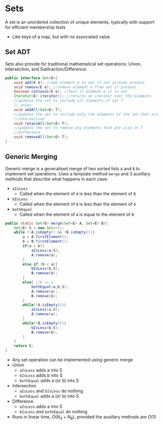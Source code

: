 # Sets

A set is an unordered collection of unique elements, typically with support for efficient membership tests

- Like keys of a map, but with no associated value

## Set ADT

Sets also provide for traditional mathematical set operations: Union, Intersection, and Subtraction/Difference.

```java
public interface Set<E>{
    void add(E e); //add element e to set if not already present
    void remove(E e); //remove element e from set if present
    boolean contains(E e); //test if element e is in set
    Iterator<E> iterator(); //returns an iterator over the elements
    //updates the set to include all elements of set T
    // union
    void addAll(Set<E> T);
    //updates the set to include only the elements of the set that are also in T
    //intersection
    void retainAll(Set<E> T);
    //updates the set to remove any elements that are also in T
    //difference
    void removeAll(Set<E> T);
}
```

## Generic Merging

Generic merge is a generalised merge of two sorted lists `A` and `B` to implement set operations. Uses a template method `merge` and 3 auxillary methods that describe what happens in each case:

- `aIsLess`
  - Called when the element of `A` is less than the element of `B`
- `bIsLess`
  - Called when the element of `B` is less than the element of `A`
- `bothEqual`
  - Called when the element of `A` is equal to the element of `B`

```java
public static Set<E> merge(Set<E> A, Set<E> B){
    Set<E> S = new Set<>();
    while (!A.isEmpty() && !B.isEmpty()){
        a = A.firstElement();
        b = B.firstElement();
        if(a < b){
            aIsLess(a,S);
            A.remove(a);
        }
        else if (b < a){
            bIsLess(b,S);
            B.remove(b);
        }
        else{ //b == a
            bothEqual(a,b,S);
            A.remove(a);
            B.remove(b);
        }
        while(!A.isEmpty()){
            aIsLess(a,S);
            A.remove(a);
        }
        while(!B.isEmpty()){
            bIsLess(b,S);
            B.remove(b);
        }
    }
    return S;
}
```

- Any set operation can be implemented using generic merge
- Union
  - `aIsLess` adds a into S
  - `bIsLess` adds b into S
  - `bothEqual` adds a (or b) into S
- Intersection
  - `aIsLess` and `bIsLess` do nothing
  - `bothEqual` adds a (or b) into S
- Difference
  - `aIsLess` adds a into S
  - `bIsLess` and `bothEqual` do nothing
- Runs in linear time, $O(N_A + N_B)$, provided the auxillary methods are $O(1)$
